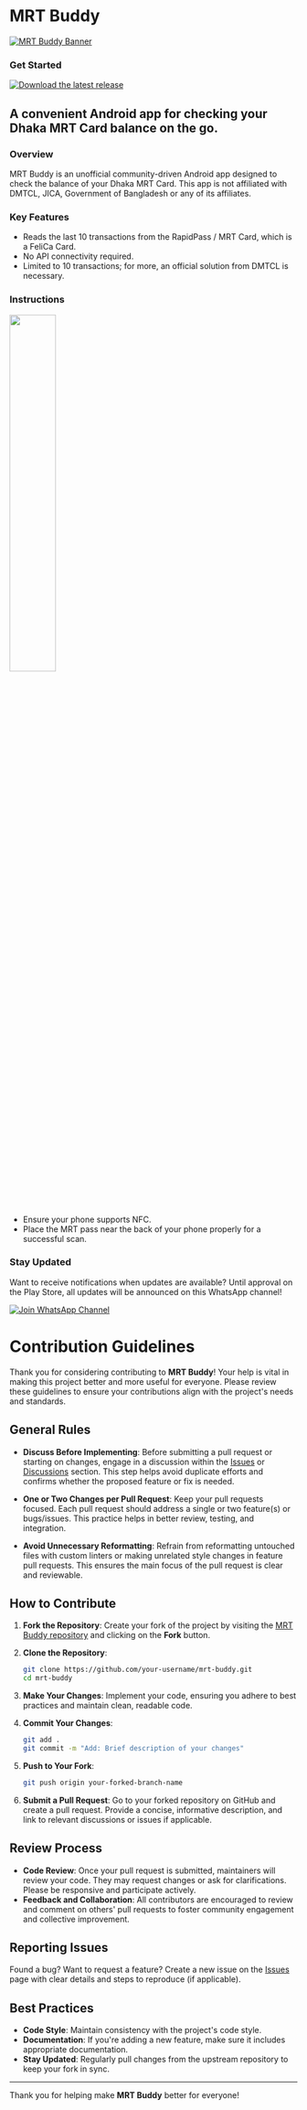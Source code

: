 # MRT Buddy

[![MRT Buddy Banner](https://i.ibb.co.com/9wf4KwD/Mrtbuddy-Banner.jpg)](https://github.com/aniruddha-adhikary/mrt-buddy/releases)

### Get Started

[![Download the latest release](https://shields.io/badge/Download-Latest%20Release-blue?style=for-the-badge)](https://github.com/aniruddha-adhikary/mrt-buddy/releases)

A convenient Android app for checking your Dhaka MRT Card balance on the go.
----------------------------------------------------------------------------

### Overview

MRT Buddy is an unofficial community-driven Android app designed to check the balance of your Dhaka MRT Card. This app is not affiliated with DMTCL, JICA, Government of Bangladesh or any of its affiliates.

### Key Features

* Reads the last 10 transactions from the RapidPass / MRT Card, which is a FeliCa Card.
* No API connectivity required.
* Limited to 10 transactions; for more, an official solution from DMTCL is necessary.

### Instructions

<img src="https://i.ibb.co.com/s6FVkD2/ezgif-com-effects.gif" width="40%" style="margin-bottom:0%;" />

* Ensure your phone supports NFC.
* Place the MRT pass near the back of your phone properly for a successful scan.

### Stay Updated

Want to receive notifications when updates are available? Until approval on the Play Store, all updates will be announced on this WhatsApp channel!

[![Join WhatsApp Channel](https://shields.io/badge/Join-WhatsApp%20Channel-green?style=for-the-badge&logo=whatsapp&logoColor=white)](https://whatsapp.com/channel/0029VaurMehLI8Yeb3STq42g)


# Contribution Guidelines

Thank you for considering contributing to **MRT Buddy**! Your help is vital in making this project better and more useful for everyone. Please review these guidelines to ensure your contributions align with the project's needs and standards.

## General Rules

- **Discuss Before Implementing**: Before submitting a pull request or starting on changes, engage in a discussion within the [Issues](https://github.com/aniruddha-adhikary/mrt-buddy/issues) or [Discussions](https://github.com/aniruddha-adhikary/mrt-buddy/discussions) section. This step helps avoid duplicate efforts and confirms whether the proposed feature or fix is needed.

- **One or Two Changes per Pull Request**: Keep your pull requests focused. Each pull request should address a single or two feature(s) or bugs/issues. This practice helps in better review, testing, and integration.

- **Avoid Unnecessary Reformatting**: Refrain from reformatting untouched files with custom linters or making unrelated style changes in feature pull requests. This ensures the main focus of the pull request is clear and reviewable.

## How to Contribute

1. **Fork the Repository**: Create your fork of the project by visiting the [MRT Buddy repository](https://github.com/aniruddha-adhikary/mrt-buddy) and clicking on the **Fork** button.

2. **Clone the Repository**:
    ```bash
    git clone https://github.com/your-username/mrt-buddy.git
    cd mrt-buddy
    ```
3. **Make Your Changes**: Implement your code, ensuring you adhere to best practices and maintain clean, readable code.

4. **Commit Your Changes**:
    ```bash
    git add .
    git commit -m "Add: Brief description of your changes"
    ```

5. **Push to Your Fork**:
    ```bash
    git push origin your-forked-branch-name
    ```

6. **Submit a Pull Request**: Go to your forked repository on GitHub and create a pull request. Provide a concise, informative description, and link to relevant discussions or issues if applicable.

## Review Process

- **Code Review**: Once your pull request is submitted, maintainers will review your code. They may request changes or ask for clarifications. Please be responsive and participate actively.
- **Feedback and Collaboration**: All contributors are encouraged to review and comment on others' pull requests to foster community engagement and collective improvement.

## Reporting Issues

Found a bug? Want to request a feature? Create a new issue on the [Issues](https://github.com/aniruddha-adhikary/mrt-buddy/issues) page with clear details and steps to reproduce (if applicable).

## Best Practices

- **Code Style**: Maintain consistency with the project's code style.
- **Documentation**: If you're adding a new feature, make sure it includes appropriate documentation.
- **Stay Updated**: Regularly pull changes from the upstream repository to keep your fork in sync.

---

Thank you for helping make **MRT Buddy** better for everyone!
